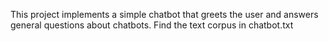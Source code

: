This project implements a simple chatbot that greets the user and answers general questions about chatbots. Find the text corpus in chatbot.txt
